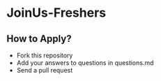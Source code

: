 # JoinUs-Freshers

## How to Apply?

* Fork this repository
* Add your answers to questions in questions.md
* Send a pull request
